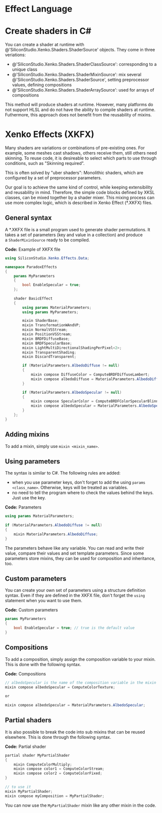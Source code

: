 # Effect Language

# Create shaders in C&#35;

You can create a shader at runtime with @'SiliconStudio.Xenko.Shaders.ShaderSource' objects. They come in three veriations:

- @'SiliconStudio.Xenko.Shaders.ShaderClassSource': corresponding to a unique class
- @'SiliconStudio.Xenko.Shaders.ShaderMixinSource': mix several @'SiliconStudio.Xenko.Shaders.ShaderSource', setting preprocessor values, defining compositions
- @'SiliconStudio.Xenko.Shaders.ShaderArraySource': used for arrays of compositions

This method will produce shaders at runtime. However, many platforms do not support HLSL and do not have the ability to compile shaders at runtime. Futhermore, this approach does not benefit from the reusability of mixins. 

# Xenko Effects (XKFX)

Many shaders are variations or combinations of pre-existing ones. For example, some meshes cast shadows, others receive them, still others need skinning.
To reuse code, it is desireable to select which parts to use through conditions, such as "Skinning required".

This is often solved by "uber shaders": Monolithic shaders, which are configured by a set of preprocessor parameters.

Our goal is to achieve the same kind of control, while keeping extensibility and reusability in mind.
Therefore, the simple code blocks defined by XKSL classes, can be mixed together by a shader mixer. This mixing process can use more complex logic, which is described in Xenko Effect (*.XKFX) files.

## General syntax

A *.XKFX file is a small program used to generate shader permutations. It takes a set of parameters (key and value in a collection) and produce a `ShaderMixinSource` ready to be compiled.

**Code:** Example of XKFX file

```cs
using SiliconStudio.Xenko.Effects.Data;

namespace ParadoxEffects
{
	params MyParameters
	{
		bool EnableSpecular = true;
	};
	
	shader BasicEffect
	{
		using params MaterialParameters;
		using params MyParameters;

		mixin ShaderBase;
		mixin TransformationWAndVP;
		mixin NormalVSStream;
		mixin PositionVSStream;
		mixin BRDFDiffuseBase;
		mixin BRDFSpecularBase;
		mixin LightMultiDirectionalShadingPerPixel<2>;
		mixin TransparentShading;
		mixin DiscardTransparent;

		if (MaterialParameters.AlbedoDiffuse != null)
		{
			mixin compose DiffuseColor = ComputeBRDFDiffuseLambert;
			mixin compose albedoDiffuse = MaterialParameters.AlbedoDiffuse;
		}

		if (MaterialParameters.AlbedoSpecular != null)
		{
			mixin compose SpecularColor = ComputeBRDFColorSpecularBlinnPhong;
			mixin compose albedoSpecular = MaterialParameters.AlbedoSpecular;
		}
	};
}
```


## Adding mixins

To add a mixin, simply use `mixin <mixin_name>`.

## Using parameters

The syntax is similar to C#. The following rules are added:

- when you use parameter keys, don't forget to add the using `params <class_name>`. Otherwise, keys will be treated as variables.
- no need to tell the program where to check the values behind the keys. Just use the key.

**Code:** Parameters

```cs
using params MaterialParameters;
 
if (MaterialParameters.AlbedoDiffuse != null)
{
	mixin MaterialParameters.AlbedoDiffuse;
}
```


The parameters behave like any variable. You can read and write their value, compare their values and set template parameters. Since some parameters store mixins, they can be used for composition and inheritance, too.

## Custom parameters

You can create your own set of parameters using a structure definition syntax. Even if they are defined in the XKFX file, don't forget the `using` statement when you want to use them.

**Code:** Custom parameters

```cs
params MyParameters
{
	bool EnableSpecular = true; // true is the default value
}
```


## Compositions

To add a composition, simply assign the composition variable to your mixin. This is done with the following syntax.

**Code:** Compositions

```cs
// albedoSpecular is the name of the composition variable in the mixin
mixin compose albedoSpecular = ComputeColorTexture;
 
or
 
mixin compose albedoSpecular = MaterialParameters.AlbedoSpecular;
```


## Partial shaders

It is also possible to break the code into sub mixins that can be reused elsewhere. This is done through the following syntax.

**Code:** Partial shader

```cs
partial shader MyPartialShader
{
	mixin ComputeColorMultiply;
	mixin compose color1 = ComputeColorStream;
	mixin compose color2 = ComputeColorFixed;
}
 
// to use it
mixin MyPartialShader;
mixin compose myComposition = MyPartialShader;
```


You can now use the `MyPartialShader` mixin like any other mixin in the code.

